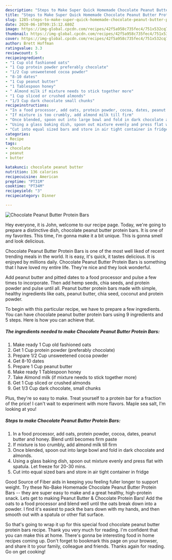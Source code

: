 ```yaml
---
description: "Steps to Make Super Quick Homemade Chocolate Peanut Butter Protein Bars"
title: "Steps to Make Super Quick Homemade Chocolate Peanut Butter Protein Bars"
slug: 1285-steps-to-make-super-quick-homemade-chocolate-peanut-butter-protein-bars
date: 2020-06-10T09:15:12.680Z
image: https://img-global.cpcdn.com/recipes/42f5a958c735fec4/751x532cq70/chocolate-peanut-butter-protein-bars-recipe-main-photo.jpg
thumbnail: https://img-global.cpcdn.com/recipes/42f5a958c735fec4/751x532cq70/chocolate-peanut-butter-protein-bars-recipe-main-photo.jpg
cover: https://img-global.cpcdn.com/recipes/42f5a958c735fec4/751x532cq70/chocolate-peanut-butter-protein-bars-recipe-main-photo.jpg
author: Brett Hoffman
ratingvalue: 3.3
reviewcount: 5
recipeingredient:
- "1 Cup old fashioned oats"
- "1 Cup protein powder preferably chocolate"
- "1/2 Cup unsweetened cocoa powder"
- "8-10 dates"
- "1 Cup peanut butter"
- "1 Tablespoon honey"
- " Almond milk if mixture needs to stick together more"
- "1 Cup sliced or crushed almonds"
- "1/3 Cup dark chocolate small chunks"
recipeinstructions:
- "In a food processor, add oats, protein powder, cocoa, dates, peanut butter and honey. Blend until becomes firm paste"
- "If mixture is too crumbly, add almond milk till firm"
- "Once blended, spoon out into large bowl and fold in dark chocolate and almonds."
- "Using a glass baking dish, spoon out mixture evenly and press flat with spatula. Let freeze for 20-30 mins."
- "Cut into equal sized bars and store in air tight container in fridge"
categories:
- Recipe
tags:
- chocolate
- peanut
- butter

katakunci: chocolate peanut butter 
nutrition: 136 calories
recipecuisine: American
preptime: "PT31M"
cooktime: "PT34M"
recipeyield: "3"
recipecategory: Dinner

---
```



![Chocolate Peanut Butter Protein Bars](https://img-global.cpcdn.com/recipes/42f5a958c735fec4/751x532cq70/chocolate-peanut-butter-protein-bars-recipe-main-photo.jpg)

Hey everyone, it is John, welcome to our recipe page. Today, we're going to prepare a distinctive dish, chocolate peanut butter protein bars. It is one of my favorites. This time, I'm gonna make it a bit unique. This is gonna smell and look delicious.

Chocolate Peanut Butter Protein Bars is one of the most well liked of recent trending meals in the world. It is easy, it's quick, it tastes delicious. It is enjoyed by millions daily. Chocolate Peanut Butter Protein Bars is something that I have loved my entire life. They're nice and they look wonderful.

Add peanut butter and pitted dates to a food processor and pulse a few times to incorporate. Then add hemp seeds, chia seeds, and protein powder and pulse until all. Peanut butter protein bars made with simple, healthy ingredients like oats, peanut butter, chia seed, coconut and protein powder.


To begin with this particular recipe, we have to prepare a few ingredients. You can have chocolate peanut butter protein bars using 9 ingredients and 5 steps. Here is how you can achieve that.

<!--inarticleads1-->

##### The ingredients needed to make Chocolate Peanut Butter Protein Bars:

1. Make ready 1 Cup old fashioned oats
1. Get 1 Cup protein powder (preferably chocolate)
1. Prepare 1/2 Cup unsweetened cocoa powder
1. Get 8-10 dates
1. Prepare 1 Cup peanut butter
1. Make ready 1 Tablespoon honey
1. Take  Almond milk (if mixture needs to stick together more)
1. Get 1 Cup sliced or crushed almonds
1. Get 1/3 Cup dark chocolate, small chunks


Plus, they&#39;re so easy to make. Treat yourself to a protein bar for a fraction of the price! I can&#39;t wait to experiment with more flavors. Maple sea salt, I&#39;m looking at you! 

<!--inarticleads2-->

##### Steps to make Chocolate Peanut Butter Protein Bars:

1. In a food processor, add oats, protein powder, cocoa, dates, peanut butter and honey. Blend until becomes firm paste
1. If mixture is too crumbly, add almond milk till firm
1. Once blended, spoon out into large bowl and fold in dark chocolate and almonds.
1. Using a glass baking dish, spoon out mixture evenly and press flat with spatula. Let freeze for 20-30 mins.
1. Cut into equal sized bars and store in air tight container in fridge


Good Source of Fiber aids in keeping you feeling fuller longer to support weight. Try these No-Bake Homemade Chocolate Peanut Butter Protein Bars -- they are super easy to make and a great healthy, high-protein snack. Lets get to making Peanut Butter &amp; Chocolate Protein Bars! Add the oats to a food processor and blend well until the oats break down into a powder. I find it&#39;s easiest to pack the bars down with my hands, and then smooth out with a spatula or other flat surface. 

So that's going to wrap it up for this special food chocolate peanut butter protein bars recipe. Thank you very much for reading. I'm confident that you can make this at home. There's gonna be interesting food in home recipes coming up. Don't forget to bookmark this page on your browser, and share it to your family, colleague and friends. Thanks again for reading. Go on get cooking!
